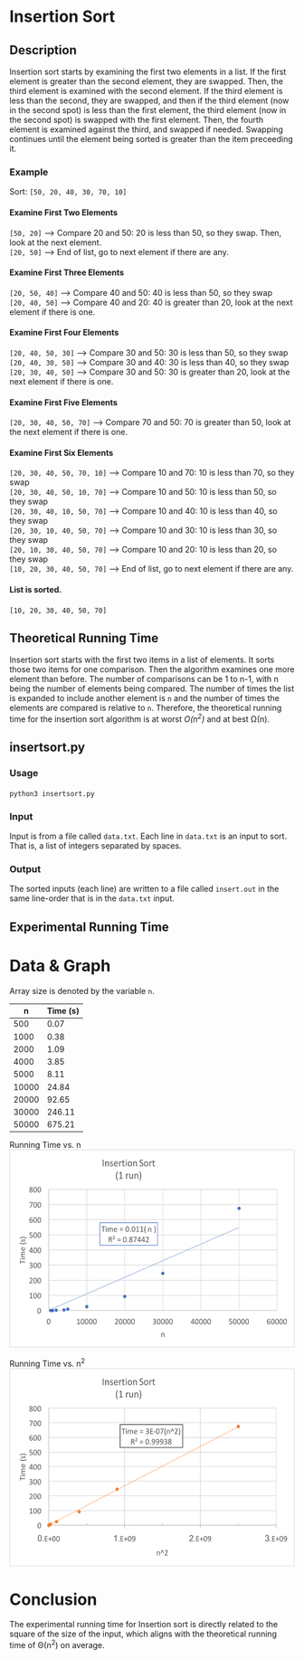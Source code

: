 # Insertion Sort

## Description
Insertion sort starts by examining the first two elements in a list.  If the first element is greater than the second element, they are swapped.  Then, the third element is examined with the second element. If the third element is less than the second, they are swapped, and then if the third element (now in the second spot) is less than the first element, the third element (now in the second spot) is swapped with the first element.  Then, the fourth element is examined against the third, and swapped if needed.  Swapping continues until the element being sorted is greater than the item preceeding it.

### Example
Sort:   `[50, 20, 40, 30, 70, 10]`

#### Examine First Two Elements
`[50, 20]` --> Compare 20 and 50: 20 is less than 50, so they swap. Then, look at the next element.<br>
`[20, 50]` -->  End of list, go to next element if there are any.<br>

#### Examine First Three Elements
`[20, 50, 40]` -->  Compare 40 and 50: 40 is less than 50, so they swap<br>
`[20, 40, 50]` -->  Compare 40 and 20: 40 is greater than 20, look at the next element if there is one.<br>

#### Examine First Four Elements
`[20, 40, 50, 30]` -->  Compare 30 and 50: 30 is less than 50, so they swap<br>
`[20, 40, 30, 50]` -->  Compare 30 and 40: 30 is less than 40, so they swap<br>
`[20, 30, 40, 50]` -->  Compare 30 and 50: 30 is greater than 20, look at the next element if there is one.<br>

#### Examine First Five Elements
`[20, 30, 40, 50, 70]` -->  Compare 70 and 50: 70 is greater than 50, look at the next element if there is one.<br>

#### Examine First Six Elements
`[20, 30, 40, 50, 70, 10]` -->  Compare 10 and 70: 10 is less than 70, so they swap<br>
`[20, 30, 40, 50, 10, 70]` -->  Compare 10 and 50: 10 is less than 50, so they swap<br>
`[20, 30, 40, 10, 50, 70]` -->  Compare 10 and 40: 10 is less than 40, so they swap<br>
`[20, 30, 10, 40, 50, 70]` -->  Compare 10 and 30: 10 is less than 30, so they swap<br>
`[20, 10, 30, 40, 50, 70]` -->  Compare 10 and 20: 10 is less than 20, so they swap<br>
`[10, 20, 30, 40, 50, 70]` -->  End of list, go to next element if there are any.<br>

#### List is sorted.
`[10, 20, 30, 40, 50, 70]`

## Theoretical Running Time
Insertion sort starts with the first two items in a list of elements. It sorts those two items for one comparison. Then the algorithm examines one more element than before.  The number of comparisons can be 1 to n-1, with n being the number of elements being compared.  The number of times the list is expanded to include another element is `n` and the number of times the elements are compared is relative to `n`.  Therefore, the theoretical running time for the insertion sort algorithm is at worst *O(n<sup>2</sup>)* and at best Ω(n).

## insertsort.py

### Usage
`python3 insertsort.py`

### Input
Input is from a file called `data.txt`.  Each line in `data.txt` is an input to sort.  That is, a list of integers separated by spaces.

### Output
The sorted inputs (each line) are written to a file called `insert.out` in the same line-order that is in the `data.txt` input.

## Experimental Running Time

# Data & Graph
Array size is denoted by the variable `n`.

| n | Time (s) |
| ---------- | -------- |
| 500  |  0.07|
| 1000  |  0.38|
| 2000  |  1.09|
| 4000  |  3.85|
| 5000  |  8.11|
| 10000  |  24.84|
| 20000  |  92.65|
| 30000  |  246.11|
| 50000  |  675.21|

Running Time vs. n<br>
<img alt="Insertion Running Time" src="https://github.com/vchapple17/algorithms/blob/master/sorting/insertion-sort/img/insert-linear.png" height="350">

Running Time vs. n<sup>2</sup><br>
<img alt="Insertion Running Time" src="https://github.com/vchapple17/algorithms/blob/master/sorting/insertion-sort/img/insert-n-squared.png" height="350">

# Conclusion
The experimental running time for Insertion sort is directly related to the square of the size of the input, which aligns with the theoretical running time of Θ(n<sup>2</sup>) on average.
